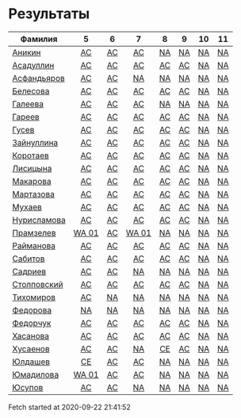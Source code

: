 # Результаты
Фамилия | 5| 6| 7| 8| 9| 10| 11
---|:---:|:---:|:---:|:---:|:---:|:---:|:---:
[Аникин](Аникин/README.md)  | [AC](Аникин/5.md) | [AC](Аникин/6.md) | [AC](Аникин/7.md) | [NA](Аникин/8.md) | [NA](Аникин/9.md) | [NA](Аникин/10.md) | [NA](Аникин/11.md)
[Асадуллин](Асадуллин/README.md)  | [AC](Асадуллин/5.md) | [AC](Асадуллин/6.md) | [AC](Асадуллин/7.md) | [AC](Асадуллин/8.md) | [AC](Асадуллин/9.md) | [NA](Асадуллин/10.md) | [NA](Асадуллин/11.md)
[Асфандьяров](Асфандьяров/README.md)  | [AC](Асфандьяров/5.md) | [AC](Асфандьяров/6.md) | [NA](Асфандьяров/7.md) | [NA](Асфандьяров/8.md) | [NA](Асфандьяров/9.md) | [NA](Асфандьяров/10.md) | [NA](Асфандьяров/11.md)
[Белесова](Белесова/README.md)  | [AC](Белесова/5.md) | [AC](Белесова/6.md) | [AC](Белесова/7.md) | [AC](Белесова/8.md) | [AC](Белесова/9.md) | [NA](Белесова/10.md) | [NA](Белесова/11.md)
[Галеева](Галеева/README.md)  | [AC](Галеева/5.md) | [AC](Галеева/6.md) | [AC](Галеева/7.md) | [NA](Галеева/8.md) | [NA](Галеева/9.md) | [NA](Галеева/10.md) | [NA](Галеева/11.md)
[Гареев](Гареев/README.md)  | [AC](Гареев/5.md) | [AC](Гареев/6.md) | [AC](Гареев/7.md) | [AC](Гареев/8.md) | [AC](Гареев/9.md) | [NA](Гареев/10.md) | [NA](Гареев/11.md)
[Гусев](Гусев/README.md)  | [AC](Гусев/5.md) | [AC](Гусев/6.md) | [AC](Гусев/7.md) | [AC](Гусев/8.md) | [AC](Гусев/9.md) | [NA](Гусев/10.md) | [NA](Гусев/11.md)
[Зайнуллина](Зайнуллина/README.md)  | [AC](Зайнуллина/5.md) | [AC](Зайнуллина/6.md) | [AC](Зайнуллина/7.md) | [AC](Зайнуллина/8.md) | [AC](Зайнуллина/9.md) | [NA](Зайнуллина/10.md) | [NA](Зайнуллина/11.md)
[Коротаев](Коротаев/README.md)  | [AC](Коротаев/5.md) | [AC](Коротаев/6.md) | [AC](Коротаев/7.md) | [AC](Коротаев/8.md) | [AC](Коротаев/9.md) | [NA](Коротаев/10.md) | [NA](Коротаев/11.md)
[Лисицына](Лисицына/README.md)  | [AC](Лисицына/5.md) | [AC](Лисицына/6.md) | [AC](Лисицына/7.md) | [AC](Лисицына/8.md) | [AC](Лисицына/9.md) | [NA](Лисицына/10.md) | [NA](Лисицына/11.md)
[Макарова](Макарова/README.md)  | [AC](Макарова/5.md) | [AC](Макарова/6.md) | [AC](Макарова/7.md) | [AC](Макарова/8.md) | [AC](Макарова/9.md) | [NA](Макарова/10.md) | [NA](Макарова/11.md)
[Мартазова](Мартазова/README.md)  | [AC](Мартазова/5.md) | [AC](Мартазова/6.md) | [AC](Мартазова/7.md) | [AC](Мартазова/8.md) | [AC](Мартазова/9.md) | [NA](Мартазова/10.md) | [NA](Мартазова/11.md)
[Мухаев](Мухаев/README.md)  | [AC](Мухаев/5.md) | [AC](Мухаев/6.md) | [AC](Мухаев/7.md) | [AC](Мухаев/8.md) | [AC](Мухаев/9.md) | [NA](Мухаев/10.md) | [NA](Мухаев/11.md)
[Нурисламова](Нурисламова/README.md)  | [AC](Нурисламова/5.md) | [AC](Нурисламова/6.md) | [AC](Нурисламова/7.md) | [AC](Нурисламова/8.md) | [AC](Нурисламова/9.md) | [NA](Нурисламова/10.md) | [NA](Нурисламова/11.md)
[Прамзелев](Прамзелев/README.md)  | [WA 01](Прамзелев/5.md) | [AC](Прамзелев/6.md) | [WA 01](Прамзелев/7.md) | [NA](Прамзелев/8.md) | [NA](Прамзелев/9.md) | [NA](Прамзелев/10.md) | [NA](Прамзелев/11.md)
[Райманова](Райманова/README.md)  | [AC](Райманова/5.md) | [AC](Райманова/6.md) | [AC](Райманова/7.md) | [AC](Райманова/8.md) | [AC](Райманова/9.md) | [NA](Райманова/10.md) | [NA](Райманова/11.md)
[Сабитов](Сабитов/README.md)  | [AC](Сабитов/5.md) | [AC](Сабитов/6.md) | [AC](Сабитов/7.md) | [AC](Сабитов/8.md) | [AC](Сабитов/9.md) | [NA](Сабитов/10.md) | [NA](Сабитов/11.md)
[Садриев](Садриев/README.md)  | [AC](Садриев/5.md) | [AC](Садриев/6.md) | [NA](Садриев/7.md) | [NA](Садриев/8.md) | [NA](Садриев/9.md) | [NA](Садриев/10.md) | [NA](Садриев/11.md)
[Столповский](Столповский/README.md)  | [AC](Столповский/5.md) | [AC](Столповский/6.md) | [AC](Столповский/7.md) | [AC](Столповский/8.md) | [AC](Столповский/9.md) | [NA](Столповский/10.md) | [NA](Столповский/11.md)
[Тихомиров](Тихомиров/README.md)  | [AC](Тихомиров/5.md) | [NA](Тихомиров/6.md) | [NA](Тихомиров/7.md) | [NA](Тихомиров/8.md) | [NA](Тихомиров/9.md) | [NA](Тихомиров/10.md) | [NA](Тихомиров/11.md)
[Федорова](Федорова/README.md)  | [NA](Федорова/5.md) | [NA](Федорова/6.md) | [NA](Федорова/7.md) | [NA](Федорова/8.md) | [NA](Федорова/9.md) | [NA](Федорова/10.md) | [NA](Федорова/11.md)
[Федорчук](Федорчук/README.md)  | [AC](Федорчук/5.md) | [AC](Федорчук/6.md) | [AC](Федорчук/7.md) | [AC](Федорчук/8.md) | [AC](Федорчук/9.md) | [NA](Федорчук/10.md) | [NA](Федорчук/11.md)
[Хасанова](Хасанова/README.md)  | [AC](Хасанова/5.md) | [AC](Хасанова/6.md) | [AC](Хасанова/7.md) | [AC](Хасанова/8.md) | [AC](Хасанова/9.md) | [NA](Хасанова/10.md) | [NA](Хасанова/11.md)
[Хусаенов](Хусаенов/README.md)  | [AC](Хусаенов/5.md) | [AC](Хусаенов/6.md) | [NA](Хусаенов/7.md) | [CE](Хусаенов/8.md) | [AC](Хусаенов/9.md) | [NA](Хусаенов/10.md) | [NA](Хусаенов/11.md)
[Юлдашев](Юлдашев/README.md)  | [CE](Юлдашев/5.md) | [AC](Юлдашев/6.md) | [AC](Юлдашев/7.md) | [NA](Юлдашев/8.md) | [NA](Юлдашев/9.md) | [NA](Юлдашев/10.md) | [NA](Юлдашев/11.md)
[Юмадилова](Юмадилова/README.md)  | [WA 01](Юмадилова/5.md) | [AC](Юмадилова/6.md) | [AC](Юмадилова/7.md) | [NA](Юмадилова/8.md) | [NA](Юмадилова/9.md) | [NA](Юмадилова/10.md) | [NA](Юмадилова/11.md)
[Юсупов](Юсупов/README.md)  | [AC](Юсупов/5.md) | [AC](Юсупов/6.md) | [NA](Юсупов/7.md) | [NA](Юсупов/8.md) | [NA](Юсупов/9.md) | [NA](Юсупов/10.md) | [NA](Юсупов/11.md)

Fetch started at 2020-09-22 21:41:52
